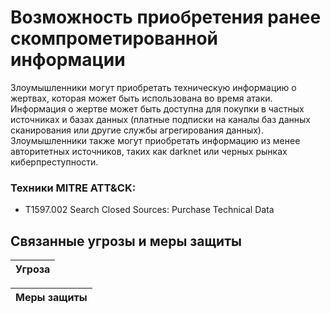# Возможность приобретения ранее скомпрометированной информации

Злоумышленники могут приобретать техническую информацию о жертвах, которая может быть использована во время атаки. Информация о жертве может быть доступна для покупки в частных источниках и базах данных (платные подписки на каналы баз данных сканирования или другие службы агрегирования данных). Злоумышленники также могут приобретать информацию из менее авторитетных источников, таких как darknet или черных рынках киберпреступности.

### Техники MITRE ATT&CK:
+ T1597.002 Search Closed Sources: Purchase Technical Data

## Связанные угрозы и меры защиты
|Угроза|
|-|


|Меры защиты|
|-|


